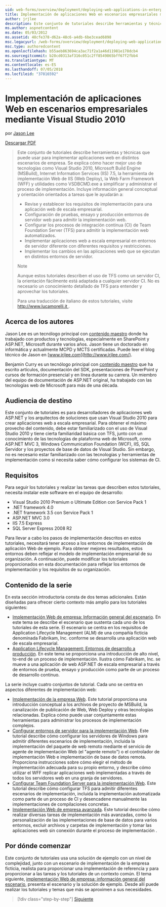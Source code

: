 ```yaml
---
uid: web-forms/overview/deployment/deploying-web-applications-in-enterprise-scenarios/deploying-web-applications-in-enterprise-scenarios
title: Implementación de aplicaciones Web en escenarios empresariales mediante Visual Studio 2010 | Microsoft Docs
author: jrjlee
description: Este conjunto de tutoriales describe herramientas y técnicas que puede usar para implementar aplicaciones web en distintos escenarios de empresa. Se explica cómo aprovechar al máximo...
ms.author: aspnetcontent
ms.date: 05/03/2012
ms.assetid: 48cfe378-d62a-48c6-a4db-6be3cead6898
msc.legacyurl: /web-forms/overview/deployment/deploying-web-applications-in-enterprise-scenarios/deploying-web-applications-in-enterprise-scenarios
msc.type: authoredcontent
ms.openlocfilehash: b55aeb863694ca3ac71f2a1a46d11981e178dcb4
ms.sourcegitcommit: b28cd0313af316c051c2ff8549865bff67f2fbb4
ms.translationtype: MT
ms.contentlocale: es-ES
ms.lasthandoff: 07/05/2018
ms.locfileid: "37816592"
---
```

<a name="deploying-web-applications-in-enterprise-scenarios-using-visual-studio-2010"></a>Implementación de aplicaciones Web en escenarios empresariales mediante Visual Studio 2010
====================
por [Jason Lee](https://github.com/jrjlee)

[Descargar PDF](https://msdnshared.blob.core.windows.net/media/MSDNBlogsFS/prod.evol.blogs.msdn.com/CommunityServer.Blogs.Components.WeblogFiles/00/00/00/63/56/8130.DeployingWebAppsInEnterpriseScenarios.pdf)

> Este conjunto de tutoriales describe herramientas y técnicas que puede usar para implementar aplicaciones web en distintos escenarios de empresa. Se explica cómo hacer mejor uso de tecnologías como Visual Studio 2010, Microsoft Build Engine (MSBuild), Internet Information Services (IIS) 7.5, la herramienta de implementación Web de IIS (Web Deploy), la Web Farm Framework (WFF) y utilidades como VSDBCMD.exe a simplificar y administrar el proceso de implementación. Incluye información general conceptual y orientación orientados a tareas que le ayudarán a:
> 
> - Revise y establecer los requisitos de implementación para una aplicación web de escala empresarial.
> - Configuración de pruebas, ensayo y producción entornos de servidor web para admitir la implementación web.
> - Configurar los procesos de integración continua (CI) de Team Foundation Server (TFS) para admitir la implementación web automatizados.
> - Implementar aplicaciones web a escala empresarial en entornos de servidor diferente con diferentes requisitos y restricciones.
> - Implementar los cambios en las aplicaciones web que se ejecutan en distintos entornos de servidor.
> 
> > [!NOTE]
> > Aunque estos tutoriales describen el uso de TFS como un servidor CI, la orientación fácilmente está adaptada a cualquier servidor CI. No es necesario un conocimiento detallado de TFS para entender y aprovechar los tutoriales.
> 
> 
> Para una traducción de italiano de estos tutoriales, visite [ http://www.lucamorelli.it ](http://www.lucamorelli.it).


## <a name="about-the-authors"></a>Acerca de los autores

Jason Lee es un tecnólogo principal con [contenido maestro](http://www.contentmaster.com/) donde ha trabajado con productos y tecnologías, especialmente en SharePoint y ASP.NET, Microsoft durante varios años. Jason tiene un doctorado en informática y actualmente MCPD y MCTS certificadas. Puede leer el blog técnico de Jason en [www.jrjlee.com](http://www.jrjlee.com/).

Benjamin Curry es un tecnólogo principal con [contenido maestro](http://www.contentmaster.com/) que ha escrito artículos, documentación del SDK, presentaciones de PowerPoint y cursos de formación presencial y en línea durante su carrera. Un miembro del equipo de documentación de ASP.NET original, ha trabajado con las tecnologías web de Microsoft para más de una década.

## <a name="target-audience"></a>Audiencia de destino

Este conjunto de tutoriales es para desarrolladores de aplicaciones web ASP.NET y los arquitectos de soluciones que usan Visual Studio 2010 para crear aplicaciones web a escala empresarial. Para obtener el máximo provecho del contenido, debe estar familiarizado con el uso de Visual Studio 2010 y tiene cierta familiaridad básica con TFS, junto con un conocimiento de las tecnologías de plataforma web de Microsoft, como ASP.NET MVC 3, Windows Communication Foundation (WCF), IIS, SQL Servidor y los proyectos de base de datos de Visual Studio. Sin embargo, no es necesario estar familiarizado con las tecnologías y herramientas de implementación como si necesita saber cómo configurar los sistemas de CI.

## <a name="requirements"></a>Requisitos

Para seguir los tutoriales y realizar las tareas que describen estos tutoriales, necesita instalar este software en el equipo de desarrollo:

- Visual Studio 2010 Premium o Ultimate Edition con Service Pack 1
- .NET framework 4.0
- .NET framework 3.5 con Service Pack 1
- ASP.NET MVC 3.0
- IIS 7.5 Express
- SQL Server Express 2008 R2

Para llevar a cabo los pasos de implementación descritos en estos tutoriales, necesitará tener acceso a los entornos de implementación de aplicación Web de ejemplo. Para obtener mejores resultados, estos entornos deben reflejar el modelo de implementación empresarial de su organización. A continuación, puede modificar los tutoriales proporcionados en esta documentación para reflejar los entornos de implementación y los requisitos de su organización.

## <a name="series-contents"></a>Contenido de la serie

En esta sección introductoria consta de dos temas adicionales. Están diseñadas para ofrecer cierto contexto más amplio para los tutoriales siguientes:

- [Implementación Web de empresa: Información general del escenario](enterprise-web-deployment-scenario-overview.md). En este tema se describe el escenario que sustenta cada uno de los tutoriales de esta serie. El escenario se centra en los requisitos de Application Lifecycle Management (ALM) de una compañía ficticia denominada Fabrikam, Inc. conforme se desarrolla una aplicación web de escala empresarial.
- [Application Lifecycle Management: Entornos de desarrollo a producción](application-lifecycle-management-from-development-to-production.md). En este tema se proporciona una introducción de alto nivel, to-end de un proceso de implementación. Ilustra cómo Fabrikam, Inc. se mueve a una aplicación de web ASP.NET de escala empresarial a través de entornos de prueba, ensayo y producción como parte de un proceso de desarrollo continuo.

La serie incluye cuatro conjuntos de tutorial. Cada uno se centra en aspectos diferentes de implementación web:

- [Implementación de la empresa Web](../web-deployment-in-the-enterprise/web-deployment-in-the-enterprise.md). Este tutorial proporciona una introducción conceptual a los archivos de proyecto de MSBuild, la canalización de publicación de Web, Web Deploy y otras tecnologías relacionadas. Explica cómo puede usar conjuntamente estas herramientas para administrar los procesos de implementación complejos.
- [Configurar entornos de servidor para la implementación Web](../configuring-server-environments-for-web-deployment/configuring-server-environments-for-web-deployment.md). Este tutorial describe cómo configurar los servidores de Windows para admitir diferentes escenarios de implementación, incluida la implementación del paquete de web remoto mediante el servicio de agente de implementación Web (el "agente remoto") o el controlador de implementación Web e implementación de base de datos remota. Proporciona instrucciones sobre cómo elegir el método de implementación adecuada para su propio entorno, y describe cómo utilizar el WFF replicar aplicaciones web implementadas a través de todos los servidores web en una granja de servidores.
- [Configurar Team Foundation Server para la implementación Web](../configuring-team-foundation-server-for-web-deployment/configuring-team-foundation-server-for-web-deployment.md). Este tutorial describe cómo configurar TFS para admitir diferentes escenarios de implementación, incluida la implementación automatizada como parte de un proceso de CI y desencadene manualmente las implementaciones de compilaciones concretas.
- [Implementación Web de empresa avanzada](../advanced-enterprise-web-deployment/advanced-enterprise-web-deployment.md). Este tutorial describe cómo realizar diversas tareas de implementación más avanzadas, como la personalización de las implementaciones de base de datos para varios entornos, excluir archivos y carpetas de implementación y tomar las aplicaciones web sin conexión durante el proceso de implementación .

## <a name="where-to-start"></a>Por dónde comenzar

Este conjunto de tutoriales usa una solución de ejemplo con un nivel de complejidad, junto con un escenario de implementación de la empresa ficticia, realista para proporcionar una implementación de referencia y para proporcionar a las tareas y los tutoriales de un contexto común. El tema siguiente, [implementación Web de empresa: información general del escenario](enterprise-web-deployment-scenario-overview.md), presenta el escenario y la solución de ejemplo. Desde allí puede realizar los tutoriales y temas que más se aproximen a sus necesidades.

> [!div class="step-by-step"]
> [Siguiente](enterprise-web-deployment-scenario-overview.md)

